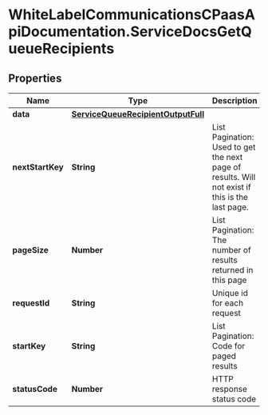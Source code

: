 # WhiteLabelCommunicationsCPaasApiDocumentation.ServiceDocsGetQueueRecipients

## Properties

Name | Type | Description | Notes
------------ | ------------- | ------------- | -------------
**data** | [**ServiceQueueRecipientOutputFull**](ServiceQueueRecipientOutputFull.md) |  | [optional] 
**nextStartKey** | **String** | List Pagination: Used to get the next page of results. Will not exist if this is the last page. | [optional] 
**pageSize** | **Number** | List Pagination: The number of results returned in this page | [optional] 
**requestId** | **String** | Unique id for each request | [optional] 
**startKey** | **String** | List Pagination: Code for paged results | [optional] 
**statusCode** | **Number** | HTTP response status code | [optional] 


